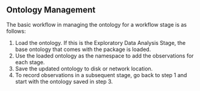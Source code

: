 ## Ontology Management

The basic workflow in managing the ontology for a workflow stage is as follows:
1. Load the ontology. If this is the Exploratory Data Analysis Stage, the base ontology that comes with the package is loaded.
2. Use the loaded ontology as the namespace to add the observations for each stage.
3. Save the updated ontology to disk or network location. 
4. To record observations in a subsequent stage, go back to step 1 and start with the ontology saved in step 3.